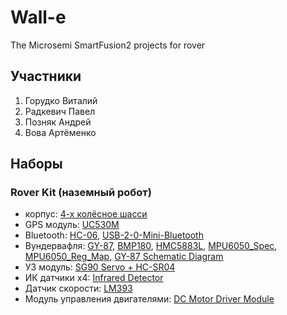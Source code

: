 # Wall-e
The Microsemi SmartFusion2 projects for rover 

## Участники
1. Горудко Виталий
2. Радкевич Павел
3. Позняк Андрей
4. Вова Артёменко


## Наборы
### Rover Kit (наземный робот)
* корпус: [4-х колёсное шасси](http://www.aliexpress.com/item/3pcs-lot-DC-3V-5V-6V-4WD-Robot-Smart-Car-Chassis-Kits-car-with-Speed-Encoder/32390073964.html?spm=2114.01020208.3.101.PtPbYD&ws_ab_test=201556_2,201527_4_35_36_71_33_72_34_73_74_75,201409_3)
* GPS модуль: [UC530M](https://www.u-blox.com/sites/default/files/products/documents/UC530M_DataSheet_(FTX-HW-12007).pdf)
* Bluetooth: [HC-06](http://www.tec.reutlingen-university.de/uploads/media/DatenblattHC-05_BT-Modul.pdf), [USB-2-0-Mini-Bluetooth](http://www.ebay.com/itm/100m-Max-Smallest-USB-2-0-Mini-Bluetooth-V2-0-Dongle-Wireless-Adapter-Black-/271505267562?pt=LH_DefaultDomain_0&hash=item3f36f99b6a)
* Вундервафля: [GY-87](http://www.thaieasyelec.com/en/embedded-module/imu-uav/gy-87-10-dof-imu-mpu6050-hmc5883l-bmp180-detail.html), [BMP180](https://www.adafruit.com/datasheets/BST-BMP180-DS000-09.pdf), [HMC5883L](http://www51.honeywell.com/aero/common/documents/myaerospacecatalog-documents/Defense_Brochures-documents/HMC5883L_3-Axis_Digital_Compass_IC.pdf), [MPU6050_Spec](http://store.invensense.com/datasheets/invensense/MPU-6050_DataSheet_V3%204.pdf), [MPU6050_Reg_Map](https://www.olimex.com/Products/Modules/Sensors/MOD-MPU6050/resources/RM-MPU-60xxA_rev_4.pdf), [GY-87 Schematic Diagram](http://www.thaieasyelec.com/downloads/ESEN245/GY87-MS-7.jpg)
* УЗ модуль: [SG90 Servo + HC-SR04](http://www.ebay.com/itm/180-Degree-Distance-Detection-SG90-Servo-HC-SR04-Fix-Bracket-/371289458597?pt=LH_DefaultDomain_0&hash=item56729387a5)
* ИК датчики x4: [Infrared Detector](http://www.ebay.com/itm/Four-4-Channel-Infrared-Detector-Tracked-Photoelectricity-Sensor-For-Smart-Car-/301532058962?pt=LH_DefaultDomain_15&hash=item4634b61552)
* Датчик скорости: [LM393](http://www.ebay.com/itm/New-IR-Comparitor-Speed-Sensor-LM393-Module-for-Arduino-51-AVR-PIC-/291379343763?pt=LH_DefaultDomain_3&hash=item43d78ff193)
* Модуль управления двигателями: [DC Motor Driver Module](http://www.ebay.com/itm/161410326721?_trksid=p2057872.m2749.l2649&ssPageName=STRK%3AMEBIDX%3AIT)


